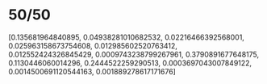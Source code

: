 # 50/50
[0.135681964840895, 0.04938281010682532, 0.02216466392568001, 0.025963158673754608, 0.012985602520763412, 0.012552424326845429, 0.0009743238799267961, 0.3790891677648175, 0.1130446060014296, 0.2444522259290513, 0.0003697043007849122, 0.0014500691120544163, 0.001889278617171676]